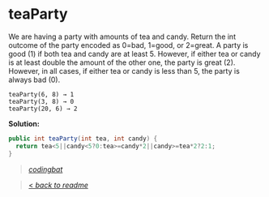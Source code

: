 # teaParty

We are having a party with amounts of tea and candy. Return the int outcome of the party encoded as 0=bad, 1=good, or 2=great. A party is good (1) if both tea and candy are at least 5. However, if either tea or candy is at least double the amount of the other one, the party is great (2). However, in all cases, if either tea or candy is less than 5, the party is always bad (0).

```
teaParty(6, 8) → 1
teaParty(3, 8) → 0
teaParty(20, 6) → 2
```

**Solution:**

```java
public int teaParty(int tea, int candy) {
  return tea<5||candy<5?0:tea>=candy*2||candy>=tea*2?2:1;
}
```

> _[codingbat](http://codingbat.com/prob/p177181)_

> [< _back to readme_](FINDREPLACEREADME)